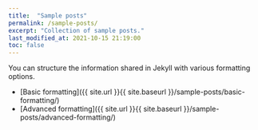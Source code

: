 ```yaml
---
title:  "Sample posts"
permalink: /sample-posts/
excerpt: "Collection of sample posts."
last_modified_at: 2021-10-15 21:19:00
toc: false
---
```


You can structure the information shared in Jekyll with various formatting options.

* [Basic formatting]({{ site.url }}{{ site.baseurl }}/sample-posts/basic-formatting/)
* [Advanced formatting]({{ site.url }}{{ site.baseurl }}/sample-posts/advanced-formatting/)
